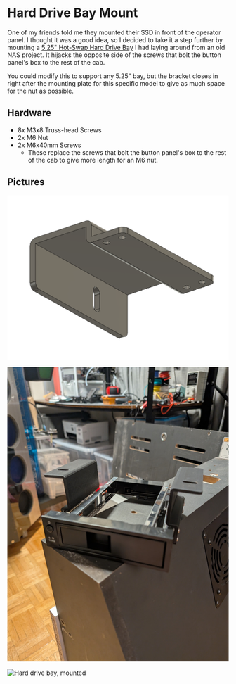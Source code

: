 # Hard Drive Bay Mount

One of my friends told me they mounted their SSD in front of the operator panel. I thought it was a good idea, so I decided to take it a step further by mounting a [5.25" Hot-Swap Hard Drive Bay](https://www.orico.cc/usmobile/product/detail/id/3645) I had laying around from an old NAS project. It hijacks the opposite side of the screws that bolt the button panel's box to the rest of the cab.

You could modify this to support any 5.25" bay, but the bracket closes in right after the mounting plate for this specific model to give as much space for the nut as possible.

## Hardware

- 8x M3x8 Truss-head Screws
- 2x M6 Nut
- 2x M6x40mm Screws
  - These replace the screws that bolt the button panel's box to the rest of the cab to give more length for an M6 nut.

## Pictures

![Fusion 360 screenshot](/pictures/hard-drive-bay-mount/screenshot.png)

![Hard drive bay, unmounted](/pictures/hard-drive-bay-mount/unmounted.jpg)

![Hard drive bay, mounted](/pictures/hard-drive-bay-mount/mounted.jpg)